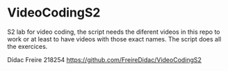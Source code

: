 # VideoCodingS2
S2 lab for video coding, the script needs the diferent videos in this repo to work or at least to have videos with those exact names. The script does all the exercices.

Dídac Freire 218254
https://github.com/FreireDidac/VideoCodingS2
